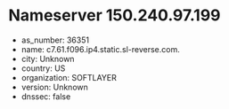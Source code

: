 # Nameserver 150.240.97.199

* as_number: 36351
* name: c7.61.f096.ip4.static.sl-reverse.com.
* city: Unknown
* country: US
* organization: SOFTLAYER
* version: Unknown
* dnssec: false
